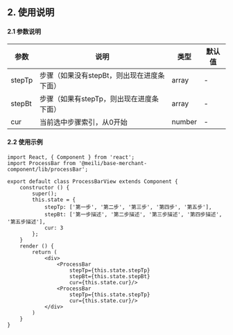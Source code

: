 ## 2. 使用说明

#### 2.1 参数说明

| 参数        | 说明           | 类型         |   默认值       |
| ------------ | ------------- | ------------ | ------------  |
| stepTp       | 步骤（如果没有stepBt，则出现在进度条下面）           | array       | -        |
| stepBt    | 步骤（如果有stepTp，则出现在进度条下面）    | array       | -    |
| cur     | 当前选中步骤索引，从0开始   | number | - | 


#### 2.2 使用示例

	import React, { Component } from 'react';
	import ProcessBar from '@meili/base-merchant-component/lib/processBar';

	export default class ProcessBarView extends Component {
		constructor () {
			super();
			this.state = {
				stepTp: ['第一步', '第二步', '第三步', '第四步', '第五步'],
				stepBt: ['第一步描述', '第二步描述', '第三步描述', '第四步描述', '第五步描述'],
				cur: 3
			};
		}		
		render () {
			return (
				<div>
				 	<ProcessBar 
				 		stepTp={this.state.stepTp} 
				 		stepBt={this.state.stepBt}
				 		cur={this.state.cur}/>
				 	<ProcessBar 
				 		stepTp={this.state.stepTp} 
				 		cur={this.state.cur}/>
				</div>
			)
		}
	}